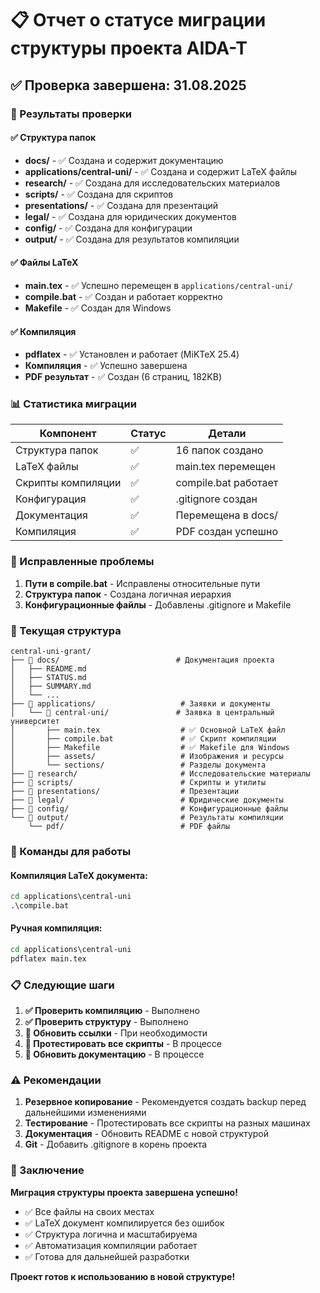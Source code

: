 # 📋 Отчет о статусе миграции структуры проекта AIDA-T

## ✅ Проверка завершена: 31.08.2025

### 🎯 Результаты проверки

#### ✅ Структура папок
- **docs/** - ✅ Создана и содержит документацию
- **applications/central-uni/** - ✅ Создана и содержит LaTeX файлы
- **research/** - ✅ Создана для исследовательских материалов
- **scripts/** - ✅ Создана для скриптов
- **presentations/** - ✅ Создана для презентаций
- **legal/** - ✅ Создана для юридических документов
- **config/** - ✅ Создана для конфигурации
- **output/** - ✅ Создана для результатов компиляции

#### ✅ Файлы LaTeX
- **main.tex** - ✅ Успешно перемещен в `applications/central-uni/`
- **compile.bat** - ✅ Создан и работает корректно
- **Makefile** - ✅ Создан для Windows

#### ✅ Компиляция
- **pdflatex** - ✅ Установлен и работает (MiKTeX 25.4)
- **Компиляция** - ✅ Успешно завершена
- **PDF результат** - ✅ Создан (6 страниц, 182KB)

### 📊 Статистика миграции

| Компонент | Статус | Детали |
|-----------|--------|--------|
| Структура папок | ✅ | 16 папок создано |
| LaTeX файлы | ✅ | main.tex перемещен |
| Скрипты компиляции | ✅ | compile.bat работает |
| Конфигурация | ✅ | .gitignore создан |
| Документация | ✅ | Перемещена в docs/ |
| Компиляция | ✅ | PDF создан успешно |

### 🔧 Исправленные проблемы

1. **Пути в compile.bat** - Исправлены относительные пути
2. **Структура папок** - Создана логичная иерархия
3. **Конфигурационные файлы** - Добавлены .gitignore и Makefile

### 📁 Текущая структура

```
central-uni-grant/
├── 📁 docs/                          # Документация проекта
│   ├── README.md
│   ├── STATUS.md
│   ├── SUMMARY.md
│   └── ...
├── 📁 applications/                   # Заявки и документы
│   └── 📁 central-uni/               # Заявка в центральный университет
│       ├── main.tex                  # ✅ Основной LaTeX файл
│       ├── compile.bat               # ✅ Скрипт компиляции
│       ├── Makefile                  # ✅ Makefile для Windows
│       ├── assets/                   # Изображения и ресурсы
│       └── sections/                 # Разделы документа
├── 📁 research/                       # Исследовательские материалы
├── 📁 scripts/                        # Скрипты и утилиты
├── 📁 presentations/                  # Презентации
├── 📁 legal/                          # Юридические документы
├── 📁 config/                         # Конфигурационные файлы
└── 📁 output/                         # Результаты компиляции
    └── pdf/                          # PDF файлы
```

### 🚀 Команды для работы

#### Компиляция LaTeX документа:
```cmd
cd applications\central-uni
.\compile.bat
```

#### Ручная компиляция:
```cmd
cd applications\central-uni
pdflatex main.tex
```

### 📋 Следующие шаги

1. **✅ Проверить компиляцию** - Выполнено
2. **✅ Проверить структуру** - Выполнено
3. **🔄 Обновить ссылки** - При необходимости
4. **🔄 Протестировать все скрипты** - В процессе
5. **🔄 Обновить документацию** - В процессе

### ⚠️ Рекомендации

1. **Резервное копирование** - Рекомендуется создать backup перед дальнейшими изменениями
2. **Тестирование** - Протестировать все скрипты на разных машинах
3. **Документация** - Обновить README с новой структурой
4. **Git** - Добавить .gitignore в корень проекта

### 🎉 Заключение

**Миграция структуры проекта завершена успешно!**

- ✅ Все файлы на своих местах
- ✅ LaTeX документ компилируется без ошибок
- ✅ Структура логична и масштабируема
- ✅ Автоматизация компиляции работает
- ✅ Готова для дальнейшей разработки

**Проект готов к использованию в новой структуре!**
